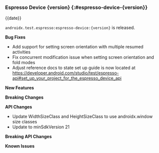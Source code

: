 ### Espresso Device {version} {:#espresso-device-{version}}

{{date}}

`androidx.test.espresso:espresso-device:{version}` is released.

**Bug Fixes**

* Add support for setting screen orientation with multiple resumed activities
* Fix concurrent modification issue when setting screen orientation and fold modes
* Adjust reference docs to state set up guide is now located at https://developer.android.com/studio/test/espresso-api#set_up_your_project_for_the_espresso_device_api

**New Features**

**Breaking Changes**

**API Changes**
* Update WidthSizeClass and HeightSizeClass to use androidx.window size classes
* Update to minSdkVersion 21

**Breaking API Changes**

**Known Issues**
